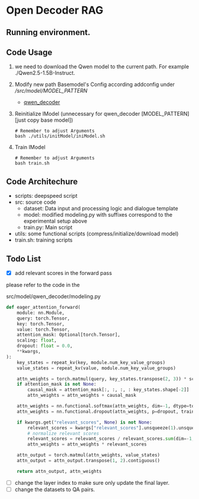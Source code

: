 # Open Decoder RAG


## Running environment. 


## Code Usage

1. we need to download the Qwen model to the current path. For example ./Qwen2.5-1.5B-Instruct. 
2. Modify new path Basemodel's Config according addconfig under */src/model/MODEL_PATTERN*
    - [qwen_decoder](/src/model/qwen_decoder/addconfig.json)
3. Reinitialize IModel (unnecessary for qwen_decoder [MODEL_PATTERN] [just copy base model])
    ```
    # Remember to adjust Arguments
    bash ./utils/initModel/iniModel.sh 
    ```

4. Train IModel

    ```
    # Remember to adjust Arguments
    bash train.sh 
    ```


## Code Architechure

- scripts: deepspeed script
- src: source code
    - dataset: Data input and processing logic and dialogue template
    - model: modified modeling.py with suffixes correspond to the experimental setup above
    - train.py: Main script
- utils: some functional scripts (compress/initialize/download model)
- train.sh: training scripts



## Todo List

- [x] add relevant scores in the forward pass

please refer to the code in the 

src/model/qwen_decoder/modeling.py


```python
def eager_attention_forward(
    module: nn.Module,
    query: torch.Tensor,
    key: torch.Tensor,
    value: torch.Tensor,
    attention_mask: Optional[torch.Tensor],
    scaling: float,
    dropout: float = 0.0,
    **kwargs,
):
    key_states = repeat_kv(key, module.num_key_value_groups)
    value_states = repeat_kv(value, module.num_key_value_groups)

    attn_weights = torch.matmul(query, key_states.transpose(2, 3)) * scaling
    if attention_mask is not None:
        causal_mask = attention_mask[:, :, :, : key_states.shape[-2]]
        attn_weights = attn_weights + causal_mask

    attn_weights = nn.functional.softmax(attn_weights, dim=-1, dtype=torch.float32).to(query.dtype)
    attn_weights = nn.functional.dropout(attn_weights, p=dropout, training=module.training)

    if kwargs.get("relevant_scores", None) is not None:
        relevant_scores = kwargs["relevant_scores"].unsqueeze(1).unsqueeze(1)
        # normalize relevant scores
        relevant_scores = relevant_scores / relevant_scores.sum(dim=-1, keepdim=True)
        attn_weights = attn_weights * relevant_scores

    attn_output = torch.matmul(attn_weights, value_states)
    attn_output = attn_output.transpose(1, 2).contiguous()

    return attn_output, attn_weights
```

- [ ] change the layer index to make sure only update the final layer. 
- [ ] change the datasets to QA pairs. 
